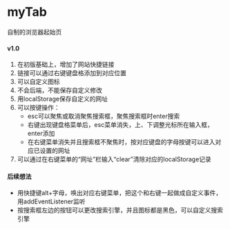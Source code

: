 # myTab
自制的浏览器起始页
#### v1.0
1. 在初版基础上，增加了网站快捷链接
2. 链接可以通过右键键盘格添加到对应位置
3. 可以自定义图标
4. 不会后端，不能保存自定义修改
5. 用localStorage保存自定义的网址
6. 可以按键操作：
   + esc可以聚焦或取消聚焦搜索框，聚焦搜索框时enter搜索
   + 右键出现键盘格菜单后，esc菜单消失，上、下调整光标所在输入框，enter添加
   + 在右键菜单消失并且搜索框不聚焦时，按对应键盘的字母按键可以进入对应已设置的网址
7. 可以通过在右键菜单的“网址”栏输入“clear”清除对应的localStorage记录
#### 后续想法
+ 用快捷键alt+字母，唤出对应右键菜单，把这个和右键一起做成自定义事件，用addEventListener监听
+ 按搜索框左边的按钮可以更改搜索引擎，并且图标都是黑色，可以自定义搜索引擎
